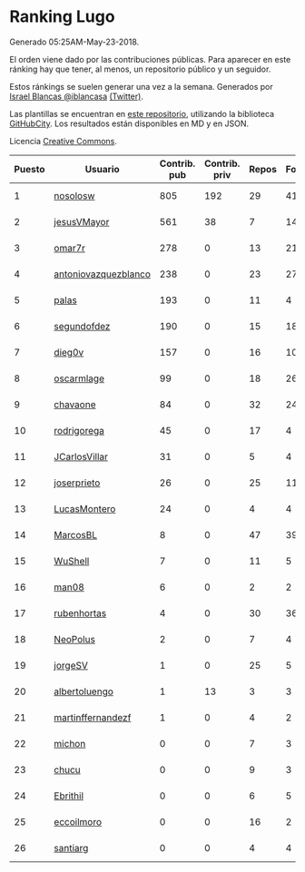# Ranking Lugo

Generado 05:25AM-May-23-2018.

El orden viene dado por las contribuciones públicas. Para aparecer en este ránking hay que tener, al menos, un repositorio público y un seguidor.

Estos ránkings se suelen generar una vez a la semana. Generados por [Israel Blancas @iblancasa](https://github.com/iblancasa/) [(Twitter)](https://twitter.com/iblancasa).

Las plantillas se encuentran en [este repositorio](https://github.com/iblancasa/GH-Spanish-Ranking), utilizando la biblioteca [GitHubCity](https://github.com/iblancasa/GitHubCity). Los resultados están disponibles en MD y en JSON.

Licencia [Creative Commons](https://creativecommons.org/licenses/by/4.0/).

| Puesto   |  Usuario  | Contrib. pub | Contrib. priv |Repos| Followers | Desde |  Avatar  |
|----------|-----------|--------------|---------------|-----|-----------|-------|----------|
|1|[nosolosw](https://github.com/nosolosw)|805|192|29|41|2011-01-25|![nosolosw](https://avatars0.githubusercontent.com/u/583546)|
|2|[jesusVMayor](https://github.com/jesusVMayor)|561|38|7|14|2013-09-05|![jesusVMayor](https://avatars2.githubusercontent.com/u/5393537)|
|3|[omar7r](https://github.com/omar7r)|278|0|13|21|2011-02-25|![omar7r](https://avatars2.githubusercontent.com/u/637695)|
|4|[antoniovazquezblanco](https://github.com/antoniovazquezblanco)|238|0|23|27|2010-06-13|![antoniovazquezblanco](https://avatars1.githubusercontent.com/u/304193)|
|5|[palas](https://github.com/palas)|193|0|11|4|2011-02-25|![palas](https://avatars2.githubusercontent.com/u/638102)|
|6|[segundofdez](https://github.com/segundofdez)|190|0|15|18|2011-06-25|![segundofdez](https://avatars2.githubusercontent.com/u/875006)|
|7|[dieg0v](https://github.com/dieg0v)|157|0|16|10|2011-06-23|![dieg0v](https://avatars3.githubusercontent.com/u/870654)|
|8|[oscarmlage](https://github.com/oscarmlage)|99|0|18|26|2009-06-24|![oscarmlage](https://avatars2.githubusercontent.com/u/98542)|
|9|[chavaone](https://github.com/chavaone)|84|0|32|24|2011-07-28|![chavaone](https://avatars1.githubusercontent.com/u/944290)|
|10|[rodrigorega](https://github.com/rodrigorega)|45|0|17|4|2013-01-31|![rodrigorega](https://avatars2.githubusercontent.com/u/3441785)|
|11|[JCarlosVillar](https://github.com/JCarlosVillar)|31|0|5|4|2016-04-26|![JCarlosVillar](https://avatars1.githubusercontent.com/u/18684495)|
|12|[joserprieto](https://github.com/joserprieto)|26|0|25|11|2011-10-21|![joserprieto](https://avatars2.githubusercontent.com/u/1142233)|
|13|[LucasMontero](https://github.com/LucasMontero)|24|0|4|4|2014-05-29|![LucasMontero](https://avatars0.githubusercontent.com/u/7733283)|
|14|[MarcosBL](https://github.com/MarcosBL)|8|0|47|39|2010-09-06|![MarcosBL](https://avatars1.githubusercontent.com/u/389801)|
|15|[WuShell](https://github.com/WuShell)|7|0|11|5|2011-06-25|![WuShell](https://avatars3.githubusercontent.com/u/875005)|
|16|[man08](https://github.com/man08)|6|0|2|2|2015-07-07|![man08](https://avatars0.githubusercontent.com/u/13219860)|
|17|[rubenhortas](https://github.com/rubenhortas)|4|0|30|36|2013-09-02|![rubenhortas](https://avatars2.githubusercontent.com/u/5363817)|
|18|[NeoPolus](https://github.com/NeoPolus)|2|0|7|4|2012-02-04|![NeoPolus](https://avatars1.githubusercontent.com/u/1407768)|
|19|[jorgeSV](https://github.com/jorgeSV)|1|0|25|5|2013-04-18|![jorgeSV](https://avatars1.githubusercontent.com/u/4189901)|
|20|[albertoluengo](https://github.com/albertoluengo)|1|13|3|3|2012-08-30|![albertoluengo](https://avatars2.githubusercontent.com/u/2248231)|
|21|[martinffernandezf](https://github.com/martinffernandezf)|1|0|4|2|2016-02-08|![martinffernandezf](https://avatars1.githubusercontent.com/u/17118706)|
|22|[michon](https://github.com/michon)|0|0|7|3|2009-04-06|![michon](https://avatars3.githubusercontent.com/u/70982)|
|23|[chucu](https://github.com/chucu)|0|0|9|3|2012-11-15|![chucu](https://avatars0.githubusercontent.com/u/2808398)|
|24|[Ebrithil](https://github.com/Ebrithil)|0|0|6|5|2008-12-20|![Ebrithil](https://avatars2.githubusercontent.com/u/41769)|
|25|[eccoilmoro](https://github.com/eccoilmoro)|0|0|16|2|2013-01-28|![eccoilmoro](https://avatars1.githubusercontent.com/u/3404161)|
|26|[santiarg](https://github.com/santiarg)|0|0|4|4|2014-05-16|![santiarg](https://avatars1.githubusercontent.com/u/7600476)|
